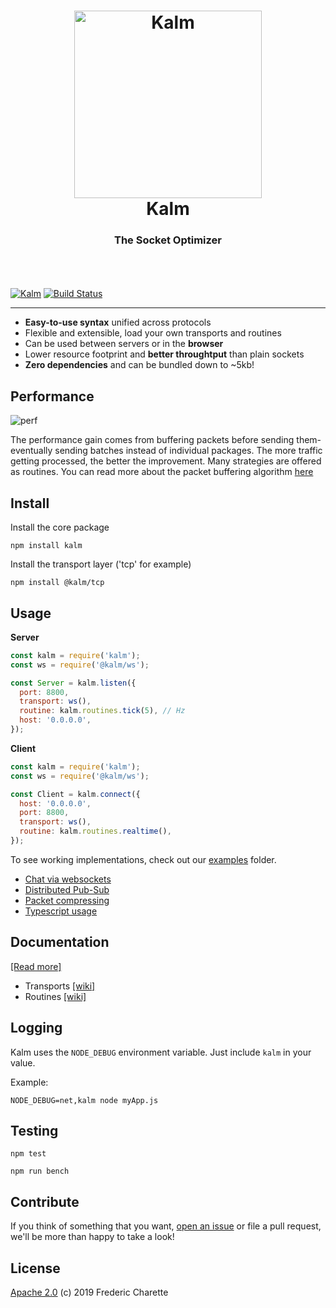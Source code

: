 <h1 align="center">
  <a title="The socket optimizer" href="http://kalm.js.org">
    <img alt="Kalm" width="300px" src="https://kalm.js.org/images/kalmv3.png" />
    <br/>
  </a>
  Kalm
</h1>
<h3 align="center">
  The Socket Optimizer
  <br/><br/>
</h3>
<br/>

[![Kalm](https://img.shields.io/npm/v/kalm.svg)](https://www.npmjs.com/package/kalm)
[![Build Status](https://travis-ci.org/kalm/kalm.js.svg?branch=master)](https://travis-ci.org/kalm/kalm.js)

---

- **Easy-to-use syntax** unified across protocols
- Flexible and extensible, load your own transports and routines
- Can be used between servers or in the **browser**
- Lower resource footprint and **better throughtput** than plain sockets
- **Zero dependencies** and can be bundled down to ~5kb!


## Performance

<img align="center" alt="perf" src="https://kalm.js.org/images/kalmv3chart.png" />

The performance gain comes from buffering packets before sending them- eventually sending batches instead of individual packages. The more traffic getting processed, the better the improvement. Many strategies are offered as routines. You can read more about the packet buffering algorithm [here](https://en.wikipedia.org/wiki/Nagle%27s_algorithm)

## Install

Install the core package

`npm install kalm`

Install the transport layer ('tcp' for example)

`npm install @kalm/tcp`

## Usage

**Server**

```javascript
const kalm = require('kalm');
const ws = require('@kalm/ws');

const Server = kalm.listen({
  port: 8800,
  transport: ws(),
  routine: kalm.routines.tick(5), // Hz
  host: '0.0.0.0',
});
```

**Client**

```javascript
const kalm = require('kalm');
const ws = require('@kalm/ws');

const Client = kalm.connect({
  host: '0.0.0.0',
  port: 8800,
  transport: ws(),
  routine: kalm.routines.realtime(),
});
```
To see working implementations, check out our [examples](https://github.com/kalm/kalm.js/tree/master/examples) folder.

- [Chat via websockets](https://github.com/kalm/kalm.js/tree/master/examples/chat_websocket)
- [Distributed Pub-Sub](https://github.com/kalm/kalm.js/tree/master/examples/distributed_pub_sub)
- [Packet compressing](https://github.com/kalm/kalm.js/tree/master/examples/compression)
- [Typescript usage](https://github.com/kalm/kalm.js/tree/master/examples/typescript)

## Documentation

[[Read more]](https://github.com/kalm/kalm.js/wiki/How-it-works)

- Transports [[wiki]](https://github.com/kalm/kalm.js/wiki/Transports)
- Routines  [[wiki]](https://github.com/kalm/kalm.js/wiki/Routines)

## Logging

Kalm uses the `NODE_DEBUG` environment variable. Just include `kalm` in your value.

Example: 

`NODE_DEBUG=net,kalm node myApp.js`

## Testing

`npm test`


`npm run bench`

## Contribute

If you think of something that you want, [open an issue](//github.com/kalm/kalm.js/issues/new) or file a pull request, we'll be more than happy to take a look!

## License 

[Apache 2.0](LICENSE) (c) 2019 Frederic Charette
